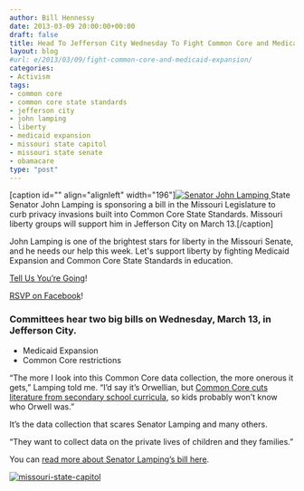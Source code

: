 ```yaml
---
author: Bill Hennessy
date: 2013-03-09 20:00:00+00:00
draft: false
title: Head To Jefferson City Wednesday To Fight Common Core and Medicaid Expansion
layout: blog
#url: e/2013/03/09/fight-common-core-and-medicaid-expansion/
categories:
- Activism
tags:
- common core
- common core state standards
- jefferson city
- john lamping
- liberty
- medicaid expansion
- missouri state capitol
- missouri state senate
- obamacare
type: "post"
---
```


[caption id="" align="alignleft" width="196"][![Senator John Lamping](https://hennessysview.com/wp-content/uploads/2013/03/JohnLamping_thumb.jpg)
](https://hennessysview.com/wp-content/uploads/2013/03/JohnLamping.jpg) State Senator John Lamping is sponsoring a bill in the Missouri Legislature to curb privacy invasions built into Common Core State Standards. Missouri liberty groups will support him in Jefferson City on March 13.[/caption]

John Lamping is one of the brightest stars for liberty in the Missouri Senate, and he needs our help this week. Let's support liberty by fighting Medicaid Expansion and Common Core State Standards in education.

[Tell Us You’re Going](https://stlouisteaparty.com/event/fight-common-core-and-medicaid-expansion-on-wednesday/)!

[RSVP on Facebook](https://www.facebook.com/events/567840323227067/)!


### Committees hear two big bills on Wednesday, March 13, in Jefferson City.





  * Medicaid Expansion
  * Common Core restrictions

“The more I look into this Common Core data collection, the more onerous it gets,” Lamping told me. “I’d say it’s Orwellian, but [Common Core cuts literature from secondary school curricula](https://hennessysview.com/2012/12/11/american-schools-replace-great-fiction-with-government-propaganda/), so kids probably won’t know who Orwell was.”

It’s the data collection that scares Senator Lamping and many others.

“They want to collect data on the private lives of children and they families.”

You can [read more about Senator Lamping’s bill here](https://ozarksfirst.com/fulltext?nxd_id=777862).

[![missouri-state-capitol](https://hennessysview.com/wp-content/uploads/2013/03/missouri-state-capitol_thumb.jpg)
](https://hennessysview.com/wp-content/uploads/2013/03/missouri-state-capitol.jpg)
